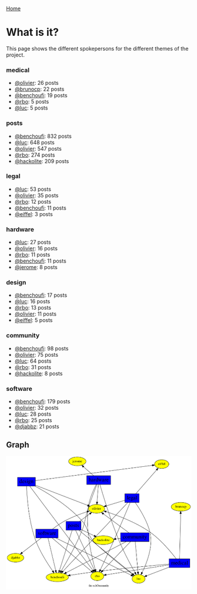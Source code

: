 [Home](https://kelu124.github.io/echommunity/)

# What is it?
 This page shows the different spokepersons for the different themes of the project.

### medical

* [@olivier](./U04DFTZ7D.md): 26 posts
* [@brunocp](./U33817K25.md): 22 posts
* [@benchoufi](./U0B47KC3S.md): 19 posts
* [@rbo](./U38HVMZ6K.md): 5 posts
* [@luc](./U0AAL4W13.md): 5 posts

### posts

* [@benchoufi](./U0B47KC3S.md): 832 posts
* [@luc](./U0AAL4W13.md): 648 posts
* [@olivier](./U04DFTZ7D.md): 547 posts
* [@rbo](./U38HVMZ6K.md): 274 posts
* [@hackolite](./U20C8CKTL.md): 209 posts

### legal

* [@luc](./U0AAL4W13.md): 53 posts
* [@olivier](./U04DFTZ7D.md): 35 posts
* [@rbo](./U38HVMZ6K.md): 12 posts
* [@benchoufi](./U0B47KC3S.md): 11 posts
* [@eiffel](./U3GHS132Q.md): 3 posts

### hardware

* [@luc](./U0AAL4W13.md): 27 posts
* [@olivier](./U04DFTZ7D.md): 16 posts
* [@rbo](./U38HVMZ6K.md): 11 posts
* [@benchoufi](./U0B47KC3S.md): 11 posts
* [@jerome](./U07UEJC2H.md): 8 posts

### design

* [@benchoufi](./U0B47KC3S.md): 17 posts
* [@luc](./U0AAL4W13.md): 16 posts
* [@rbo](./U38HVMZ6K.md): 13 posts
* [@olivier](./U04DFTZ7D.md): 11 posts
* [@eiffel](./U3GHS132Q.md): 5 posts

### community

* [@benchoufi](./U0B47KC3S.md): 98 posts
* [@olivier](./U04DFTZ7D.md): 75 posts
* [@luc](./U0AAL4W13.md): 64 posts
* [@rbo](./U38HVMZ6K.md): 31 posts
* [@hackolite](./U20C8CKTL.md): 8 posts

### software

* [@benchoufi](./U0B47KC3S.md): 179 posts
* [@olivier](./U04DFTZ7D.md): 32 posts
* [@luc](./U0AAL4W13.md): 28 posts
* [@rbo](./U38HVMZ6K.md): 25 posts
* [@djabbz](./U2PFHNN3C.md): 21 posts

## Graph 

![](images/Intro.png)